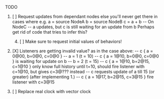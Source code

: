 TODO

1. [ ] Request updates from dependant nodes else you'll never get there in cases where e.g.
        a = source NodeA
        b = source NodeB
        c = a + b -- On NodeC
        -- a updates, but c is still waiting for an update from b
    Perhaps get rid of code that tries to infer this?

    4. [ ] Make sure to request initial values of behaviors!

2. [X] Listeners are getting invalid value? as in the case above:
    -- c { a = 0@00, b=0@0, c=0@0 }
    -- a = 1 (t = 10)
    -- c { a = 1@10, b=0@0, c=0@0 } is waiting for update on b
    -- b = 2 (t = 15)
    -- c { a = 1@10, b=2@15, c=1@10 } only know full history until t=10, should fire listener with c=1@10, but gives c=3@??? instead
    -- c requests update of a till 15 (or greater)    (after implementing 1.)
    -- c { a = 1@17, b=2@15, c=3@15 } fire listener with c=3@15

3. [ ] Replace real clock with vector clock
